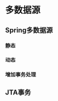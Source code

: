 


# 多数据源  
<!-- 
Spring 动态切换、添加数据源实现以及源码浅析
https://mp.weixin.qq.com/s/8O7uHAh03gCkgFE8arF-1A

SpringBoot + Mybatis配合AOP和注解实现动态数据源切换配置
https://mp.weixin.qq.com/s?__biz=MzI4Njc5NjM1NQ==&mid=2247489779&idx=2&sn=fa16447df368df0bc837358eaa7f31c9&chksm=ebd627dfdca1aec9cd3a514db47454bc4beef77f3c104637e98899e40e4473b0ce8aec66e492&mpshare=1&scene=1&srcid=&sharer_sharetime=1569341908826&sharer_shareid=b256218ead787d58e0b58614a973d00d&key=20f7b87cb3d4d9a8845250dbbd99647f7cc2151918584db1e8c32b58f2f32e1af9ed35a908eca0422d6254ba8be59333ea835ebcfb158738bf01f77a36c80c5f42461874a45016ebdae9bb8241e3666e&ascene=1&uin=MTE1MTYxNzY2MQ%3D%3D&devicetype=Windows+10&version=62060844&lang=zh_CN&pass_ticket=%2BeyejsSYMk60ZUY%2FpK4YBKveSPIi8GUzrQvyveBksIipCvi8KhPkraBA4Eyx2jY%2F

-->

## Spring多数据源  

### 静态
<!-- 
https://juejin.im/post/5d773babe51d4561ba48fe68

-->

### 动态  
<!-- 
https://mp.weixin.qq.com/s?__biz=MzI4Njc5NjM1NQ==&mid=2247489779&idx=2&sn=fa16447df368df0bc837358eaa7f31c9&chksm=ebd627dfdca1aec9cd3a514db47454bc4beef77f3c104637e98899e40e4473b0ce8aec66e492&mpshare=1&scene=1&srcid=&sharer_sharetime=1569341908826&sharer_shareid=b256218ead787d58e0b58614a973d00d&key=20f7b87cb3d4d9a8845250dbbd99647f7cc2151918584db1e8c32b58f2f32e1af9ed35a908eca0422d6254ba8be59333ea835ebcfb158738bf01f77a36c80c5f42461874a45016ebdae9bb8241e3666e&ascene=1&uin=MTE1MTYxNzY2MQ%3D%3D&devicetype=Windows+10&version=62060844&lang=zh_CN&pass_ticket=%2BeyejsSYMk60ZUY%2FpK4YBKveSPIi8GUzrQvyveBksIipCvi8KhPkraBA4Eyx2jY%2F

https://mp.weixin.qq.com/s/8O7uHAh03gCkgFE8arF-1A

https://blog.csdn.net/qq_35830949/article/details/80885745
-->

### 增加事务处理  



## JTA事务  


